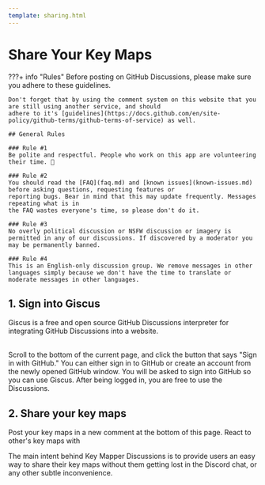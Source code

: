 ```yaml
---
template: sharing.html
---
```


# Share Your Key Maps

???+ info "Rules"
Before posting on GitHub Discussions, please make sure you adhere to these guidelines.

    Don't forget that by using the comment system on this website that you are still using another service, and should
    adhere to it's [guidelines](https://docs.github.com/en/site-policy/github-terms/github-terms-of-service) as well.
    
    ## General Rules
    
    ### Rule #1
    Be polite and respectful. People who work on this app are volunteering their time. 🙂
    
    ### Rule #2
    You should read the [FAQ](faq.md) and [known issues](known-issues.md) before asking questions, requesting features or
    reporting bugs. Bear in mind that this may update frequently. Messages repeating what is in
    the FAQ wastes everyone's time, so please don't do it.
    
    ### Rule #3
    No overly political discussion or NSFW discussion or imagery is permitted in any of our discussions. If discovered by a moderator you may be permanently banned.
    
    ### Rule #4
    This is an English-only discussion group. We remove messages in other languages simply because we don't have the time to translate or moderate messages in other languages.

## 1. Sign into Giscus

Giscus is a free and open source GitHub Discussions interpreter for integrating GitHub Discussions into a
website.<br><br>

Scroll to the bottom of the current page, and click the button that says "Sign in with GitHub." You can either sign in
to GitHub or create an account from the newly opened GitHub window. You will be asked to sign into GitHub so you can use
Giscus. After being logged in, you are free to use the Discussions.

## 2. Share your key maps

Post your key maps in a new comment at the bottom of this page. React to other's key maps with

The main intent behind Key Mapper Discussions is to provide users an easy way to share their key maps without them
getting lost in the Discord chat, or any other subtle inconvenience.
